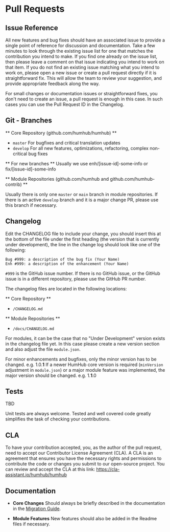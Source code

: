 # Pull Requests

## Issue Reference

All new features and bug fixes should have an associated issue to provide a single point of reference for discussion and documentation. Take a few minutes to look through the existing issue list for one that matches the contribution you intend to make. If you find one already on the issue list, then please leave a comment on that issue indicating you intend to work on that item. If you do not find an existing issue matching what you intend to work on, please open a new issue or create a pull request directly if it is straightforward fix. This will allow the team to review your suggestion, and provide appropriate feedback along the way.

For small changes or documentation issues or straightforward fixes, you don't need to create an issue, a pull request is enough in this case. In such cases you can use the Pull Request ID in the Changelog. 

## Git - Branches

** Core Repository (github.com/humhub/humhub) **

- `master` For bugfixes and critical translation updates 
- `develop` For all new features, optimizations, refactoring, complex non-critical bug fixes


** For new branches **
Usually we use enh/[issue-id]-some-info or fix/[issue-id]-some-info
  
** Module Repositories (github.com/humhub and github.com/humhub-contrib) **

Usually there is only one `master` or `main` branch in module repositories. If there is an active `develop` branch and it is a major change PR, please use this branch if necessary.

## Changelog

Edit the CHANGELOG file to include your change, you should insert this at the bottom of the file under the first heading (the version that is currently under development), the line in the change log should look like one of the following:

```
Bug #999: a description of the bug fix (Your Name)
Enh #999: a description of the enhancement (Your Name)
```

`#999` is the GitHub issue number. If there is no GitHub issue, or the GitHub issue is in a different repository, please use the GitHub PR number.

The changelog files are located in the following locations:

** Core Repository **

- `/CHANGELOG.md`

** Module Repositories ** 

- `/docs/CHANGELOG.md` 

For modules, it can be the case that no "Under Development" version exists in the changelog file yet. In this case please create a new version section and also adjust the file `module.json`. 

For minor enhancements and bugfixes, only the minor version has to be changed. e.g. 1.0.**1** If a newer HumHub core version is required (`minVersion` adjustment in `module.json`) or a major module feature was implemented, the major version should be changed. e.g. 1.**1**.0


## Tests

TBD

Unit tests are always welcome. Tested and well covered code greatly simplifies the task of checking your contributions. 

## CLA

To have your contribution accepted, you, as the author of the pull request, need to accept our Contributor License Agreement (CLA). A CLA is an agreement that ensures you have the necessary rights and permissions to contribute the code or changes you submit to our open-source project. You can review and accept the CLA at this link: https://cla-assistant.io/humhub/humhub


## Documentation

- **Core Changes** Should always be briefly described in the documentation in the [Migration Guide](modules-migrate.md).

- **Module Features** New features should also be added in the Readme files if necessary.  
